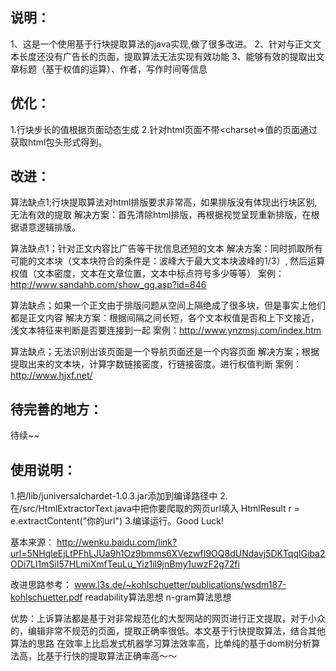 说明：
--
   1、这是一个使用基于行块提取算法的java实现,做了很多改进。
   2、针对与正文文本长度还没有广告长的页面，提取算法无法实现有效功能
   3、能够有效的提取出文章标题（基于权值的运算）、作者，写作时间等信息

优化：
--
1.行块步长的值根据页面动态生成
2.针对html页面不带<charset=>值的页面通过获取html包头形式得到。


改进：
--
算法缺点1;行块提取算法对html排版要求非常高，如果排版没有体现出行块区别,无法有效的提取
解决方案：首先清除html排版，再根据视觉呈现重新排版，在根据语意逻辑排版。

算法缺点1；针对正文内容比广告等干扰信息还短的文本
解决方案：同时抓取所有可能的文本块（文本块符合的条件是：波峰大于最大文本块波峰的1/3）,
          然后运算权值（文本密度，文本在文章位置，文本中标点符号多少等等）
案例：http://www.sandahb.com/show_gg.asp?id=846

算法缺点；如果一个正文由于排版问题从空间上隔绝成了很多块，但是事实上他们都是正文内容
解决方案：根据间隔之间长短，各个文本权值是否和上下文接近，浅文本特征来判断是否要连接到一起
案例：http://www.ynzmsj.com/index.htm

算法缺点；无法识别出该页面是一个导航页面还是一个内容页面
解决方案；根据提取出来的文本块，计算字数链接密度，行链接密度。进行权值判断
案例：http://www.hjxf.net/


待完善的地方：
--
待续~~



使用说明：
--
  1.把/lib/juniversalchardet-1.0.3.jar添加到编译路径中
  2.在/src/HtmlExtractorText.java中把你要爬取的网页url填入 HtmlResult r = e.extractContent("你的url")
  3.编译运行。Good Luck!
  
  
基本来源：
http://wenku.baidu.com/link?url=5NHqleEjLtPFhLJUa9h1Oz9bmms6XVezwfI9OQ8dUNdavj5DKTqqlGiba2ODi7Ll1mSiI57HLmiXmfTeuLu_Yiz1il9jnBmy1uwzF2g72fi

改进思路参考：
www.l3s.de/~kohlschuetter/publications/wsdm187-kohlschuetter.pdf
readability算法思想
n-gram算法思想

优势：上诉算法都是基于对非常规范化的大型网站的网页进行正文提取，对于小众的，编辑非常不规范的页面，提取正确率很低。本文基于行快提取算法，结合其他算法的思路
     在效率上比启发式机器学习算法效率高，比单纯的基于dom树分析算法高，比基于行快的提取算法正确率高～～
